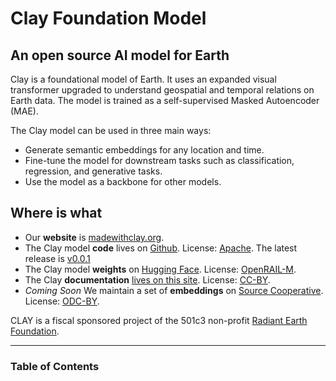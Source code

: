 # Clay Foundation Model

## An open source AI model for Earth

Clay is a foundational model of Earth. It uses an expanded visual transformer upgraded to understand geospatial and temporal relations on Earth data. The model is trained as a self-supervised Masked Autoencoder (MAE).

The Clay model can be used in three main ways:
- Generate semantic embeddings for any location and time. 
- Fine-tune the model for downstream tasks such as classification, regression, and generative tasks.
- Use the model as a backbone for other models.


## Where is what

- Our **website** is [madewithclay.org](https://madewithclay.org).
- The Clay model **code** lives on [Github](https://github.com/Clay-foundation/model). License: [Apache](https://github.com/Clay-foundation/model/LICENSE). The latest release is [v0.0.1](https://github.com/Clay-foundation/model/releases/tag/v0.0.1)
- The Clay model **weights**  on [Hugging Face](https://huggingface.co/made-with-clay/Clay/). License: [OpenRAIL-M](https://github.com/Clay-foundation/model/blob/main/LICENSE-MODEL.md).
- The Clay **documentation** [lives on this site](https://clay-foundation.github.io/model/intro.html). License: [CC-BY](http://creativecommons.org/licenses/by/4.0/).
- *Coming Soon* We maintain a set of **embeddings** on [Source Cooperative](#). License: [ODC-BY](#).

CLAY is a fiscal sponsored project of the 501c3 non-profit [Radiant Earth Foundation](https://www.radiant.earth/).


---
### Table of Contents

```{tableofcontents}
```
